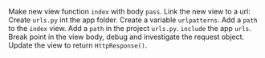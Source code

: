 
Make new view function `index` with body `pass`.
Link the new view to a url:
Create `urls.py` int the app folder.
Create a variable `urlpatterns`.
Add a `path` to the `index` view.
Add a `path` in the project `urls.py`. `include` the app `urls`.
Break point in the view body, debug and investigate the request object.
Update the view to return `HttpResponse()`. 
